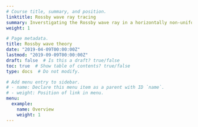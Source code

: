 ```yaml
---
# Course title, summary, and position.
linktitle: Rossby wave ray tracing
summary: Inverstigating the Rossby wave ray in a horizontally non-uniform flow.
weight: 1

# Page metadata.
title: Rossby wave theory
date: "2019-04-09T00:00:00Z"
lastmod: "2019-09-09T00:00:00Z"
draft: false  # Is this a draft? true/false
toc: true  # Show table of contents? true/false
type: docs  # Do not modify.

# Add menu entry to sidebar.
# - name: Declare this menu item as a parent with ID `name`.
# - weight: Position of link in menu.
menu:
  example:
    name: Overview
    weight: 1
---
```



